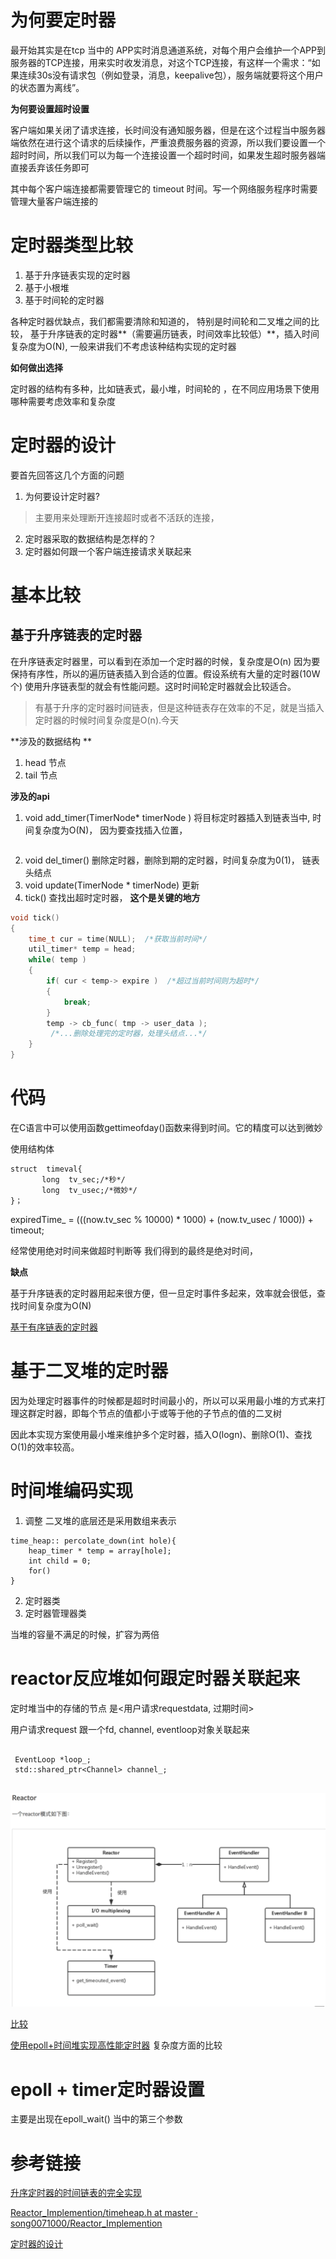 # 为何要定时器
最开始其实是在tcp 当中的
APP实时消息通道系统，对每个用户会维护一个APP到服务器的TCP连接，用来实时收发消息，对这个TCP连接，有这样一个需求：“如果连续30s没有请求包（例如登录，消息，keepalive包），服务端就要将这个用户的状态置为离线”。


**为何要设置超时设置**

客户端如果关闭了请求连接，长时间没有通知服务器，但是在这个过程当中服务器端依然在进行这个请求的后续操作，严重浪费服务器的资源，所以我们要设置一个超时时间，所以我们可以为每一个连接设置一个超时时间，如果发生超时服务器端直接丢弃该任务即可

其中每个客户端连接都需要管理它的 timeout 时间。写一个网络服务程序时需要管理大量客户端连接的

# 定时器类型比较

1. 基于升序链表实现的定时器  
2. 基于小根堆 
3. 基于时间轮的定时器


各种定时器优缺点，我们都需要清除和知道的， 特别是时间轮和二叉堆之间的比较， 基于升序链表的定时器**（需要遍历链表，时间效率比较低）**，插入时间复杂度为O(N), 一般来讲我们不考虑该种结构实现的定时器

**如何做出选择**

定时器的结构有多种，比如链表式，最小堆，时间轮的 ，在不同应用场景下使用哪种需要考虑效率和复杂度

# 定时器的设计
要首先回答这几个方面的问题

1. 为何要设计定时器?
>主要用来处理断开连接超时或者不活跃的连接，


2. 定时器采取的数据结构是怎样的？
3. 定时器如何跟一个客户端连接请求关联起来


# 基本比较
## 基于升序链表的定时器

在升序链表定时器里，可以看到在添加一个定时器的时候，复杂度是O(n)
因为要保持有序性，所以的遍历链表插入到合适的位置。假设系统有大量的定时器(10W个)
使用升序链表型的就会有性能问题。这时时间轮定时器就会比较适合。

>有基于升序的定时器时间链表，但是这种链表存在效率的不足，就是当插入定时器的时候时间复杂度是O(n).今天

 **涉及的数据结构 **
 
1. head 节点
2. tail 节点

**涉及的api**

1.  void add_timer(TimerNode* timerNode )  将目标定时器插入到链表当中, 时间复杂度为O(N)， 因为要查找插入位置， 


```
```

2. void  del_timer() 删除定时器，删除到期的定时器，时间复杂度为0(1)， 链表头结点
3. void update(TimerNode * timerNode) 更新
4. tick() 查找出超时定时器， **这个是关键的地方**

```c
void tick()
{
    time_t cur = time(NULL);  /*获取当前时间*/
    util_timer* temp = head;
    while( temp )
    {
        if( cur < temp-> expire )  /*超过当前时间则为超时*/
        {
            break;
        }
        temp -> cb_func( tmp -> user_data );
         /*...删除处理完的定时器，处理头结点...*/
    }
}

```

# 代码
在C语言中可以使用函数gettimeofday()函数来得到时间。它的精度可以达到微妙

使用结构体


```
struct  timeval{
       long  tv_sec;/*秒*/
       long  tv_usec;/*微妙*/
}；
```

expiredTime_ = (((now.tv_sec % 10000) * 1000) + (now.tv_usec / 1000)) + timeout;

经常使用绝对时间来做超时判断等 我们得到的最终是绝对时间， 

**缺点**

基于升序链表的定时器用起来很方便，但一旦定时事件多起来，效率就会很低，查找时间复杂度为O(N)

[基于有序链表的定时器](https://blog.csdn.net/ythunder/article/details/52048035)

# 基于二叉堆的定时器

因为处理定时器事件的时候都是超时时间最小的，所以可以采用最小堆的方式来打理这群定时器，即每个节点的值都小于或等于他的子节点的值的二叉树

因此本实现方案使用最小堆来维护多个定时器，插入O(logn)、删除O(1)、查找O(1)的效率较高。


# 时间堆编码实现
1.  调整
二叉堆的底层还是采用数组来表示

```
time_heap:: percolate_down(int hole){
	heap_timer * temp = array[hole];
	int child = 0;
	for()
}
```

2. 定时器类
3. 定时器管理器类

当堆的容量不满足的时候，扩容为两倍

# reactor反应堆如何跟定时器关联起来

定时堆当中的存储的节点 是<用户请求requestdata, 过期时间>

用户请求request 跟一个fd, channel, eventloop对象关联起来

```

 EventLoop *loop_;
 std::shared_ptr<Channel> channel_;
 
 ```


![reac](https://github.com/wabc1994/WS/blob/master/rm.png)

[比较](http://oserror.com/distributed/implement-network-framework-using-C/#%E4%BB%8B%E7%BB%8D)

[使用epoll+时间堆实现高性能定时器](https://blog.csdn.net/gbjj123/article/details/25155501)
复杂度方面的比较

# epoll + timer定时器设置
主要是出现在epoll_wait() 当中的第三个参数


# 参考链接
[升序定时器的时间链表的完全实现](https://blog.csdn.net/HELPLEE601276804/article/details/36445053)

[Reactor_Implemention/timeheap.h at master · song0071000/Reactor_Implemention](https://github.com/song0071000/Reactor_Implemention/blob/master/timeheap.h)

[定时器的设计](http://oserror.com/distributed/network-framework-timers/#%E5%BC%95%E8%A8%80)